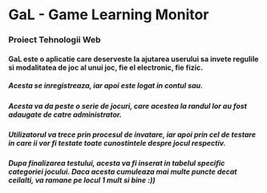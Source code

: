 # GaL - Game Learning Monitor

### Proiect Tehnologii Web

#### GaL este o aplicatie care deserveste la ajutarea userului sa invete regulile si modalitatea de joc al unui joc, fie el electronic, fie fizic.
##### Acesta se inregistreaza, iar apoi este logat in contul sau.
##### Acesta va da peste o serie de jocuri, care acestea la randul lor au fost adaugate de catre administrator.
##### Utilizatorul va trece prin procesul de invatare, iar apoi prin cel de testare in care ii vor fi testate toate cunostintele despre jocul respectiv.
##### Dupa finalizarea testului, acesta va fi inserat in tabelul specific categoriei jocului. Daca acesta cumuleaza mai multe puncte decat ceilalti, va ramane pe locul 1 mult si bine :))